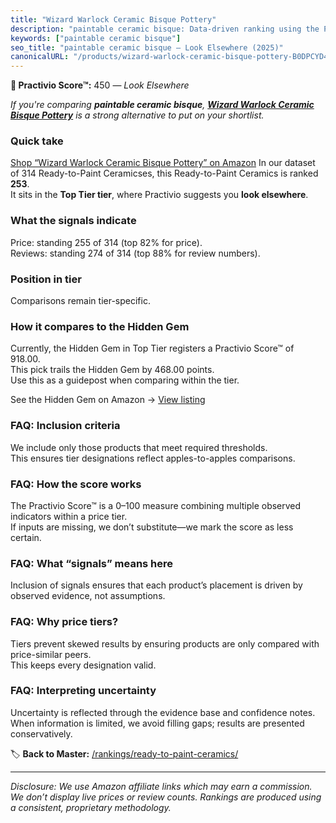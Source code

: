 ```yaml
---
title: "Wizard Warlock Ceramic Bisque Pottery"
description: "paintable ceramic bisque: Data-driven ranking using the Practivio Score™. Positioned by quality, value, demand, findability, momentum."
keywords: ["paintable ceramic bisque"]
seo_title: "paintable ceramic bisque — Look Elsewhere (2025)"
canonicalURL: "/products/wizard-warlock-ceramic-bisque-pottery-B0DPCYD4Z4/"
---
```


**🚫 Practivio Score™:** 450 — _Look Elsewhere_


*If you're comparing **paintable ceramic bisque**, **[Wizard Warlock Ceramic Bisque Pottery](https://www.amazon.com/dp/B0DPCYD4Z4?tag=practivio-20)** is a strong alternative to put on your shortlist.*
### Quick take
[Shop “Wizard Warlock Ceramic Bisque Pottery” on Amazon](https://www.amazon.com/dp/B0DPCYD4Z4?tag=practivio-20)
In our dataset of 314 Ready-to-Paint Ceramicses, this Ready-to-Paint Ceramics is ranked **253**.  
It sits in the **Top Tier tier**, where Practivio suggests you **look elsewhere**.

### What the signals indicate
Price: standing 255 of 314 (top 82% for price).  
Reviews: standing 274 of 314 (top 88% for review numbers).  

### Position in tier
Comparisons remain tier-specific.

### How it compares to the Hidden Gem
Currently, the Hidden Gem in Top Tier registers a Practivio Score™ of 918.00.  
This pick trails the Hidden Gem by 468.00 points.  
Use this as a guidepost when comparing within the tier.  

See the Hidden Gem on Amazon → [View listing](https://www.amazon.com/dp/B08RYS5XNM?tag=practivio-20)

### FAQ: Inclusion criteria
We include only those products that meet required thresholds.  
This ensures tier designations reflect apples-to-apples comparisons.

### FAQ: How the score works
The Practivio Score™ is a 0–100 measure combining multiple observed indicators within a price tier.  
If inputs are missing, we don’t substitute—we mark the score as less certain.

### FAQ: What “signals” means here
Inclusion of signals ensures that each product’s placement is driven by observed evidence, not assumptions.

### FAQ: Why price tiers?
Tiers prevent skewed results by ensuring products are only compared with price-similar peers.  
This keeps every designation valid.

### FAQ: Interpreting uncertainty
Uncertainty is reflected through the evidence base and confidence notes.  
When information is limited, we avoid filling gaps; results are presented conservatively.


🏷️ **Back to Master:** [/rankings/ready-to-paint-ceramics/](/rankings/ready-to-paint-ceramics/)

---
_Disclosure: We use Amazon affiliate links which may earn a commission. We don’t display live prices or review counts. Rankings are produced using a consistent, proprietary methodology._
